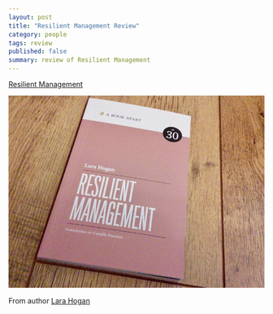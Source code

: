 ```yaml
---
layout: post
title: "Resilient Management Review"
category: people
tags: review
published: false
summary: review of Resilient Management
---
```


[Resilient Management](https://abookapart.com/products/resilient-management/)

![Resilient Management Book](/public/resilient-management.jpg)

From author [Lara Hogan](https://larahogan.me/)
